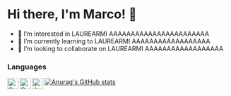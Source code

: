 
# Hi there, I'm Marco! 👋
- 👀 I’m interested in LAUREARMI AAAAAAAAAAAAAAAAAAAAAAA
- 🌱 I’m currently learning to LAUREARMI AAAAAAAAAAAAAAAAAA
- 💞️ I’m looking to collaborate on LAUREARMI AAAAAAAAAAAAAAAAAA



### Languages
<img align = "left" alt = "C" width="25px" src="https://e7.pngegg.com/pngimages/724/306/png-clipart-c-logo-c-programming-language-icon-letter-c-blue-logo.png" />

<img align = "left" alt = "Go" width="25x" height = "25x" src="https://image.pngaaa.com/60/5100060-middle.png" />

<img align = "left" alt = "Java" width = "25x" src="https://toppng.com/uploads/preview/java-logo-11609365784e4gmvr3iyr.png" />


[![Anurag's GitHub stats](https://github-readme-stats.vercel.app/api?username=Pasinim)](https://github.com/anuraghazra/github-readme-stats)


<br />
<br />

<!---
- 📫 How to reach me ...

pasini-m/pasini-m is a ✨ special ✨ repository because its `README.md` (this file) appears on your GitHub profile.
You can click the Preview link to take a look at your changes.
--->
